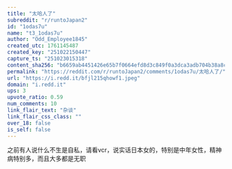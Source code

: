 ```yaml
---
title: "太哈人了"
subreddit: "r/runtoJapan2"
id: "1odas7u"
name: "t3_1odas7u"
author: "Odd_Employee1845"
created_utc: 1761145487
created_key: "251022150447"
capture_ts: "251023015318"
content_sha256: "b6659ab4451426e65b7f0664efd8d3c849f0a3dca3adb704b38a8c0c2b94fe5e"
permalink: "https://reddit.com/r/runtoJapan2/comments/1odas7u/太哈人了/"
url: "https://i.redd.it/bfjl215qhowf1.jpeg"
domain: "i.redd.it"
ups: 3
upvote_ratio: 0.59
num_comments: 10
link_flair_text: "杂谈"
link_flair_css_class: ""
over_18: false
is_self: false
---
```


之前有人说什么不生是自私，请看vcr，说实话日本女的，特别是中年女性，精神病特别多，而且大多都是无职
